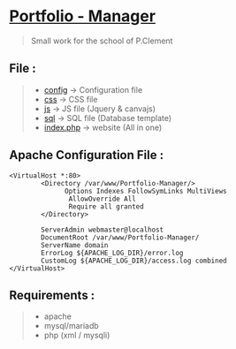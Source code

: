 # [Portfolio - Manager](https://portfolio-demo.pandeo.fr)
> Small work for the school of P.Clement

## File :<br />
> - [config](https://github.com/PandeoF1/Portfolio-Manager/tree/main/config) -> Configuration file <br />
> - [css](https://github.com/PandeoF1/Portfolio-Manager/tree/main/css) -> CSS file <br />
> - [js](https://github.com/PandeoF1/Portfolio-Manager/tree/main/js) -> JS file (Jquery & canvajs) <br />
> - [sql](https://github.com/PandeoF1/Portfolio-Manager/tree/main/sql) -> SQL file (Database template) <br />
> - [index.php](https://github.com/PandeoF1/Portfolio-Manager/blob/main/index.php) -> website (All in one)<br />

## Apache Configuration File :
```` 
<VirtualHost *:80>
        <Directory /var/www/Portfolio-Manager/>
              Options Indexes FollowSymLinks MultiViews
               AllowOverride All
               Require all granted
        </Directory>

        ServerAdmin webmaster@localhost
        DocumentRoot /var/www/Portfolio-Manager/
        ServerName domain
        ErrorLog ${APACHE_LOG_DIR}/error.log
        CustomLog ${APACHE_LOG_DIR}/access.log combined
</VirtualHost>
````
## Requirements :
 > - apache <br />
 > - mysql/mariadb <br />
 > - php (xml / mysqli)<br />
